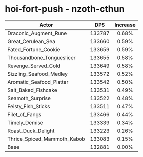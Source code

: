 # hoi-fort-push - nzoth-cthun
| Actor | DPS | Increase |
|---|:---:|:---:|
|Draconic_Augment_Rune|133787|0.68%|
|Great_Cerulean_Sea|133660|0.59%|
|Fated_Fortune_Cookie|133659|0.59%|
|Thousandbone_Tongueslicer|133655|0.58%|
|Revenge_Served_Cold|133649|0.58%|
|Sizzling_Seafood_Medley|133572|0.52%|
|Aromatic_Seafood_Platter|133542|0.50%|
|Salt_Baked_Fishcake|133531|0.49%|
|Seamoth_Surprise|133522|0.48%|
|Feisty_Fish_Sticks|133511|0.47%|
|Filet_of_Fangs|133466|0.44%|
|Timely_Demise|133339|0.34%|
|Roast_Duck_Delight|133223|0.26%|
|Thrice_Spiced_Mammoth_Kabob|133083|0.15%|
|Base|132881|0.00%|
